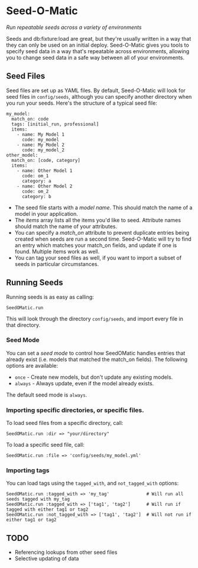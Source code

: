# Seed-O-Matic
*Run repeatable seeds across a variety of environments*

Seeds and db:fixture:load are great, but they're usually written in a way that they can only be used on an initial deploy. Seed-O-Matic gives you tools to specify seed data in a way that's repeatable across environments, allowing you to change seed data in a safe way between all of your environments.

## Seed Files
Seed files are set up as YAML files. By default, Seed-O-Matic will look for seed files in `config/seeds`, although you can
specify another directory when you run your seeds. Here's the structure of a typical seed file:

    my_model:
      match_on: code
      tags: [initial_run, professional]
      items:
        - name: My Model 1
          code: my_model
        - name: My Model 2
          code: my_model_2
    other_model:
      match_on: [code, category]
      items:
        - name: Other Model 1
          code: om_1
          category: a
        - name: Other Model 2
          code: om_2
          category: b

* The seed file starts with a *model name*. This should match the name of a model in your application.
* The *items* array lists all the items you'd like to seed. Attribute names should match the name of your attributes.
* You can specify a *match_on* attribute to prevent duplicate entries being created when seeds are run a second time.
  Seed-O-Matic will try to find an entry which matches your match_on fields, and update if one is found. Multiple items work as well.
* You can tag your seed files as well, if you want to import a subset of seeds in particular circumstances.

## Running Seeds

Running seeds is as easy as calling:

    SeedOMatic.run

This will look through the directory `config/seeds`, and import every file in that directory.

### Seed Mode

You can set a *seed mode* to control how SeedOMatic handles entries that already exist (i.e. models that matched the match_on
fields). The following options are available:

* `once` - Create new models, but don't update any existing models.
* `always` - Always update, even if the model already exists.

The default seed mode is `always`.

### Importing specific directories, or specific files.

To load seed files from a specific directory, call:

    SeedOMatic.run :dir => "your/directory"

To load a specific seed file, call:

    SeedOMatic.run :file => 'config/seeds/my_model.yml'

### Importing tags

You can load tags using the `tagged_with`, and `not_tagged_with` options:

    SeedOMatic.run :tagged_with => 'my_tag'              # Will run all seeds tagged with my_tag
    SeedOMatic.run :tagged_with => ['tag1', 'tag2']      # Will run if tagged with either tag1 or tag2
    SeedOMatic.run :not_tagged_with => ['tag1', 'tag2']  # Will not run if either tag1 or tag2

## TODO

* Referencing lookups from other seed files
* Selective updating of data